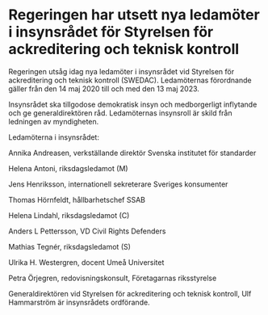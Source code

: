 # Regeringen har utsett nya ledamöter i insynsrådet för Styrelsen för ackreditering och teknisk kontroll

Regeringen utsåg idag nya ledamöter i insynsrådet vid Styrelsen för ackreditering och teknisk kontroll (SWEDAC). Ledamöternas förordnande gäller från den 14 maj 2020 till och med den 13 maj 2023.

Insynsrådet ska tillgodose demokratisk insyn och medborgerligt inflytande och ge generaldirektören råd. Ledamöternas insynsroll är skild från ledningen av myndigheten.

Ledamöterna i insynsrådet:

Annika Andreasen, verkställande direktör Svenska institutet för standarder

Helena Antoni, riksdagsledamot (M)

Jens Henriksson, internationell sekreterare Sveriges konsumenter

Thomas Hörnfeldt, hållbarhetschef SSAB

Helena Lindahl, riksdagsledamot (C)

Anders L Pettersson, VD Civil Rights Defenders

Mathias Tegnér, riksdagsledamot (S)

Ulrika H. Westergren, docent Umeå Universitet

Petra Örjegren, redovisningskonsult, Företagarnas riksstyrelse

Generaldirektören vid Styrelsen för ackreditering och teknisk kontroll, Ulf Hammarström är insynsrådets ordförande.
